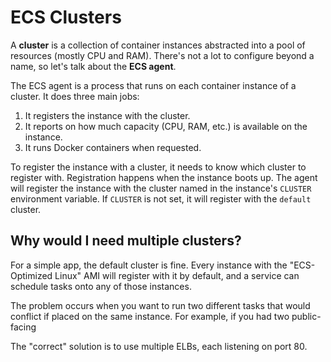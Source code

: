 # ECS Clusters

A **cluster** is a collection of container instances abstracted into a pool of resources (mostly CPU and RAM). There's not a lot to configure beyond a name, so let's talk about the **ECS agent**.

The ECS agent is a process that runs on each container instance of a cluster. It does three main jobs:

1. It registers the instance with the cluster.
2. It reports on how much capacity (CPU, RAM, etc.) is available on the instance.
3. It runs Docker containers when requested.
 
To register the instance with a cluster, it needs to know which cluster to register with. Registration happens when the instance boots up. The agent will register the instance with the cluster named in the instance's `CLUSTER` environment variable. If `CLUSTER` is not set, it will register with the `default` cluster.

## Why would I need multiple clusters?

For a simple app, the default cluster is fine. Every instance with the "ECS-Optimized Linux" AMI will register with it by default, and a service can schedule tasks onto any of those instances.

The problem occurs when you want to run two different tasks that would conflict if placed on the same instance. For example, if you had two public-facing 

The "correct" solution is to use multiple ELBs, each listening on port 80.
